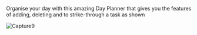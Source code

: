 Organise your day with this amazing Day Planner that gives you the features of adding, deleting and to strike-through a task as shown

![Capture9](https://user-images.githubusercontent.com/48641595/107124468-13373600-68ca-11eb-86c8-f8872f58718a.JPG)
